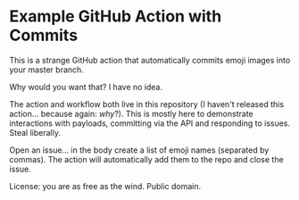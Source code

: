 # Example GitHub Action with Commits

This is a strange GitHub action that automatically commits emoji images into your master branch.

Why would you want that? I have no idea.

The action and workflow both live in this repository (I haven't released this action... because again: _why_?). This is mostly here to demonstrate interactions with payloads, committing via the API and responding to issues. Steal liberally.

Open an issue... in the body create a list of emoji names (separated by commas). The action will automatically add them to the repo and close the issue.

License: you are as free as the wind. Public domain.
